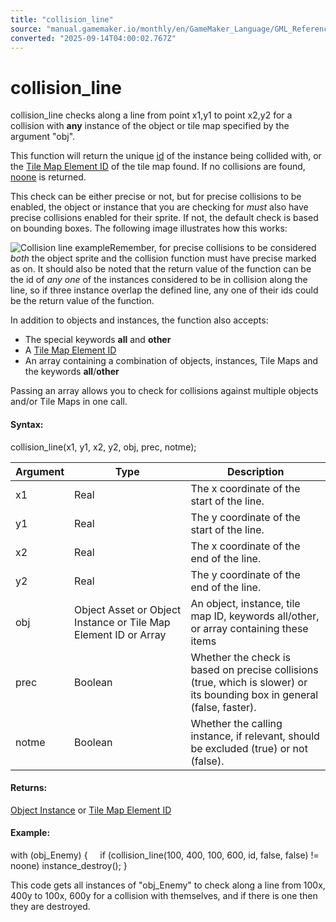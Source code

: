 ```yaml
---
title: "collision_line"
source: "manual.gamemaker.io/monthly/en/GameMaker_Language/GML_Reference/Movement_And_Collisions/Collisions/collision_line.htm"
converted: "2025-09-14T04:00:02.767Z"
---
```


# collision\_line

collision\_line checks along a line from point x1,y1 to point x2,y2 for a collision with **any** instance of the object or tile map specified by the argument "obj".

This function will return the unique [id](../../Asset_Management/Instances/Instance_Variables/id.md "Hyperlink [../../Asset_Management/Instances/Instance_Variables/id.htm]") of the instance being collided with, or the [Tile Map Element ID](../../Asset_Management/Rooms/Tile_Map_Layers/layer_tilemap_get_id.md) of the tile map found. If no collisions are found, [noone](../../../GML_Overview/Instance_Keywords.md "Hyperlink [../../../GML_Overview/Instance_Keywords.htm]") is returned.

This check can be either precise or not, but for precise collisions to be enabled, the object or instance that you are checking for _must_ also have precise collisions enabled for their sprite. If not, the default check is based on bounding boxes. The following image illustrates how this works:

![Collision line example](https://manual.gamemaker.io/monthly/en/assets/Images/Scripting_Reference/GML/Reference/Movement_Collisions/collision_line_illustration.png)Remember, for precise collisions to be considered _both_ the object sprite and the collision function must have precise marked as on. It should also be noted that the return value of the function can be the id of _any one_ of the instances considered to be in collision along the line, so if three instance overlap the defined line, any one of their ids could be the return value of the function.

In addition to objects and instances, the function also accepts:

-   The special keywords **all** and **other**
-   A [Tile Map Element ID](../../Asset_Management/Rooms/Tile_Map_Layers/layer_tilemap_get_id.md)
-   An array containing a combination of objects, instances, Tile Maps and the keywords **all**/**other**

Passing an array allows you to check for collisions against multiple objects and/or Tile Maps in one call.

#### Syntax:

collision\_line(x1, y1, x2, y2, obj, prec, notme);

| Argument | Type | Description |
| --- | --- | --- |
| x1 | Real | The x coordinate of the start of the line. |
| y1 | Real | The y coordinate of the start of the line. |
| x2 | Real | The x coordinate of the end of the line. |
| y2 | Real | The y coordinate of the end of the line. |
| obj | Object Asset or Object Instance or Tile Map Element ID or Array | An object, instance, tile map ID, keywords all/other, or array containing these items |
| prec | Boolean | Whether the check is based on precise collisions (true, which is slower) or its bounding box in general (false, faster). |
| notme | Boolean | Whether the calling instance, if relevant, should be excluded (true) or not (false). |

#### Returns:

[Object Instance](../../Asset_Management/Instances/Instance_Variables/id.md) or [Tile Map Element ID](../../Asset_Management/Rooms/Tile_Map_Layers/layer_tilemap_get_id.md)

#### Example:

with (obj\_Enemy)
{
    if (collision\_line(100, 400, 100, 600, id, false, false) != noone) instance\_destroy();
}

This code gets all instances of "obj\_Enemy" to check along a line from 100x, 400y to 100x, 600y for a collision with themselves, and if there is one then they are destroyed.